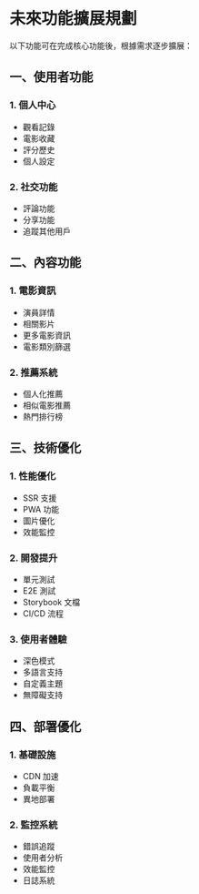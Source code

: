 # 未來功能擴展規劃

以下功能可在完成核心功能後，根據需求逐步擴展：

## 一、使用者功能

### 1. 個人中心
- 觀看記錄
- 電影收藏
- 評分歷史
- 個人設定

### 2. 社交功能
- 評論功能
- 分享功能
- 追蹤其他用戶

## 二、內容功能

### 1. 電影資訊
- 演員詳情
- 相關影片
- 更多電影資訊
- 電影類別篩選

### 2. 推薦系統
- 個人化推薦
- 相似電影推薦
- 熱門排行榜

## 三、技術優化

### 1. 性能優化
- SSR 支援
- PWA 功能
- 圖片優化
- 效能監控

### 2. 開發提升
- 單元測試
- E2E 測試
- Storybook 文檔
- CI/CD 流程

### 3. 使用者體驗
- 深色模式
- 多語言支持
- 自定義主題
- 無障礙支持

## 四、部署優化

### 1. 基礎設施
- CDN 加速
- 負載平衡
- 異地部署

### 2. 監控系統
- 錯誤追蹤
- 使用者分析
- 效能監控
- 日誌系統